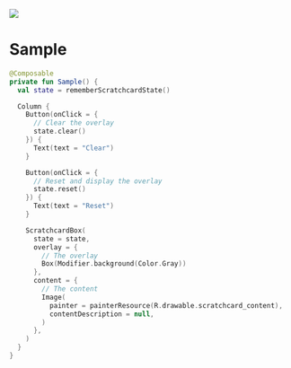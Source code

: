 [![](https://jitpack.io/v/zj565061763/compose-scratchcard.svg)](https://jitpack.io/#zj565061763/compose-scratchcard)

# Sample

```kotlin
@Composable
private fun Sample() {
  val state = rememberScratchcardState()

  Column {
    Button(onClick = {
      // Clear the overlay
      state.clear()
    }) {
      Text(text = "Clear")
    }

    Button(onClick = {
      // Reset and display the overlay
      state.reset()
    }) {
      Text(text = "Reset")
    }

    ScratchcardBox(
      state = state,
      overlay = {
        // The overlay
        Box(Modifier.background(Color.Gray))
      },
      content = {
        // The content
        Image(
          painter = painterResource(R.drawable.scratchcard_content),
          contentDescription = null,
        )
      },
    )
  }
}
```